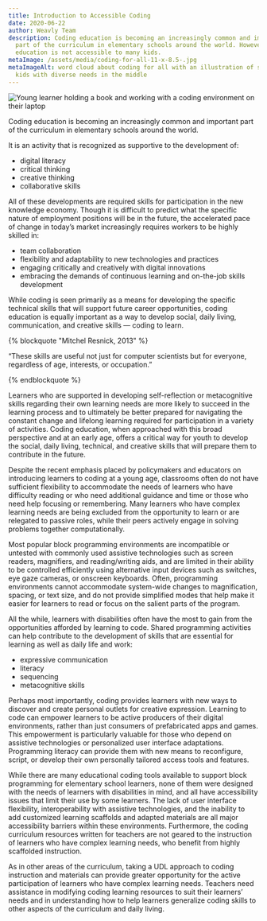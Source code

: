 ```yaml
---
title: Introduction to Accessible Coding
date: 2020-06-22
author: Weavly Team
description: Coding education is becoming an increasingly common and important
  part of the curriculum in elementary schools around the world. However, coding
  education is not accessible to many kids.
metaImage: /assets/media/coding-for-all-11-x-8.5-.jpg
metaImageAlt: word cloud about coding for all with an illustration of several
  kids with diverse needs in the middle
---
```

![Young learner holding a book and working with a coding environment on their laptop](/assets/media/img_3363_hu08d39e2cd04d2a7406d9c40fb3a8412c_2650194_1000x0_resize_q75_box.jpg "Accessible coding ")

Coding education is becoming an increasingly common and important part of the curriculum in elementary schools around the world.

It is an activity that is recognized as supportive to the development of:

* digital literacy
* critical thinking
* creative thinking 
* collaborative skills

All of these developments are required skills for participation in the new knowledge economy. Though it is difficult to predict what the specific nature of employment positions will be in the future, the accelerated pace of change in today’s market increasingly requires workers to be highly skilled in:

* team collaboration
* flexibility and adaptability to new technologies and practices
* engaging critically and creatively with digital innovations
* embracing the demands of continuous learning and on-the-job skills development

While coding is seen primarily as a means for developing the specific technical skills that will support future career opportunities, coding education is equally important as a way to develop social, daily living, communication, and creative skills — coding to learn.

{% blockquote "Mitchel Resnick, 2013" %}


“These skills are useful not just for computer scientists but for everyone, regardless of age, interests, or occupation.”


{% endblockquote %}

Learners who are supported in developing self-reflection or metacognitive skills regarding their own learning needs are more likely to succeed in the learning process and to ultimately be better prepared for navigating the constant change and lifelong learning required for participation in a variety of activities. Coding education, when approached with this broad perspective and at an early age, offers a critical way for youth to develop the social, daily living, technical, and creative skills that will prepare them to contribute in the future.

Despite the recent emphasis placed by policymakers and educators on introducing learners to coding at a young age, classrooms often do not have sufficient flexibility to accommodate the needs of learners who have difficulty reading or who need additional guidance and time or those who need help focusing or remembering. Many learners who have complex learning needs are being excluded from the opportunity to learn or are relegated to passive roles, while their peers actively engage in solving problems together computationally. 

Most popular block programming environments are incompatible or untested with commonly used assistive technologies such as screen readers, magnifiers, and reading/writing aids, and are limited in their ability to be controlled efficiently using alternative input devices such as switches, eye gaze cameras, or onscreen keyboards. Often, programming environments cannot accommodate system-wide changes to magnification, spacing, or text size, and do not provide simplified modes that help make it easier for learners to read or focus on the salient parts of the program.

All the while, learners with disabilities often have the most to gain from the opportunities afforded by learning to code. Shared programming activities can help contribute to the development of skills that are essential for learning as well as daily life and work:

* expressive communication
* literacy
* sequencing
* metacognitive skills

Perhaps most importantly, coding provides learners with new ways to discover and create personal outlets for creative expression. Learning to code can empower learners to be active producers of their digital environments, rather than just consumers of prefabricated apps and games. This empowerment is particularly valuable for those who depend on assistive technologies or personalized user interface adaptations. Programming literacy can provide them with new means to reconfigure, script, or develop their own personally tailored access tools and features.

While there are many educational coding tools available to support block programming for elementary school learners, none of them were designed with the needs of learners with disabilities in mind, and all have accessibility issues that limit their use by some learners. The lack of user interface flexibility, interoperability with assistive technologies, and the inability to add customized learning scaffolds and adapted materials are all major accessibility barriers within these environments. Furthermore, the coding curriculum resources written for teachers are not geared to the instruction of learners who have complex learning needs, who benefit from highly scaffolded instruction.

As in other areas of the curriculum, taking a UDL approach to coding instruction and materials can provide greater opportunity for the active participation of learners who have complex learning needs. Teachers need assistance in modifying coding learning resources to suit their learners’ needs and in understanding how to help learners generalize coding skills to other aspects of the curriculum and daily living.